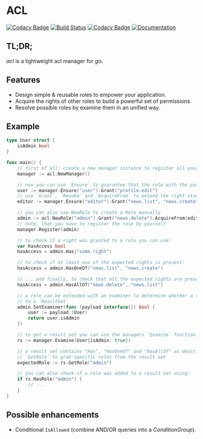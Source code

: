 # ACL

[![Codacy Badge](https://api.codacy.com/project/badge/Grade/07072bf48e3d43c09213781a56553a5d)](https://app.codacy.com/app/m19c/acl?utm_source=github.com&utm_medium=referral&utm_content=m19c/acl&utm_campaign=Badge_Grade_Dashboard)
[![Build Status](https://travis-ci.org/m19c/acl.svg?branch=master)](https://travis-ci.org/m19c/acl)
[![Codacy Badge](https://api.codacy.com/project/badge/Coverage/04065034d8b6496c95acd7b5b056b940)](https://www.codacy.com/app/m19c/acl?utm_source=github.com&utm_medium=referral&utm_content=m19c/acl&utm_campaign=Badge_Coverage)
[![Documentation](https://godoc.org/github.com/m19c/acl?status.svg)](http://godoc.org/github.com/m19c/acl)

## TL;DR;

_acl_ is a lightweight acl manager for _go_.

## Features

- Design simple & reusable roles to empower your application.
- Acquire the rights of other roles to build a powerful set of permissions.
- Resolve possible roles by examine them in an unified way.

## Example

```go
type User struct {
    isAdmin bool
}

func main() {
    // first of all: create a new manager instance to register all your roles in one place
    manager := acl.NewManager()

    // now you can use `Ensure` to guarantee that the role with the passed identifier is present
    user := manager.Ensure("user").Grant("profile.edit")
    // use `Grant`, `Revoke` and `AcquireFrom` to extend the right stack
    editor := manager.Ensure("editor").Grant("news.list", "news.create", "news.edit").AcquireFrom(user)

    // you can also use NewRole to create a Role manually
    admin := acl.NewRole("admin").Grant("news.delete").AcquireFrom(editor)
    // note, that you have to register the role by yourself
    manager.Register(admin)

    // to check if a right was granted to a role you can use:
    var hasAccess bool
    hasAccess = admin.Has("some.right")

    // to check if at least one of the expected rights is present:
    hasAccess = admin.HasOneOf("news.list", "news.create")

    // ... and finally, to check that all the expected rights are present, use:
    hasAccess = admin.HasAllOf("news.delete", "news.list")

    // a role can be extended with an examiner to determine whether a role can be added
    // to a `ResultSet`
    admin.SetExaminer(func (payload interface{}) bool {
        user := payload.(User)
        return user.isAdmin
    })

    // to get a result set you can use the managers `Examine` function
    rs := manager.Examine(User{isAdmin: true})

    // a result set contains "Has", "HasOneOf" and "HasAllOf" as described above and...
    // `GetRole` to grab specific roles from the result set
    expectedRole := rs.GetRole("admin")

    // you can also check if a role was added to a result set using:
    if rs.HasRole("admin") {
        // ...
    }
}
```

## Possible enhancements

- Conditional `IsAllowed` (combine AND/OR queries into a _ConditionGroup_).
